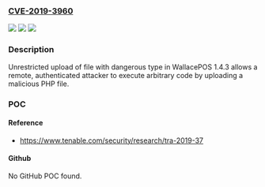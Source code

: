 ### [CVE-2019-3960](https://cve.mitre.org/cgi-bin/cvename.cgi?name=CVE-2019-3960)
![](https://img.shields.io/static/v1?label=Product&message=WallacePOS&color=blue)
![](https://img.shields.io/static/v1?label=Version&message=n%2Fa&color=blue)
![](https://img.shields.io/static/v1?label=Vulnerability&message=Authenticated%20Unrestricted%20File%20Upload%20RCE&color=brighgreen)

### Description

Unrestricted upload of file with dangerous type in WallacePOS 1.4.3 allows a remote, authenticated attacker to execute arbitrary code by uploading a malicious PHP file.

### POC

#### Reference
- https://www.tenable.com/security/research/tra-2019-37

#### Github
No GitHub POC found.


